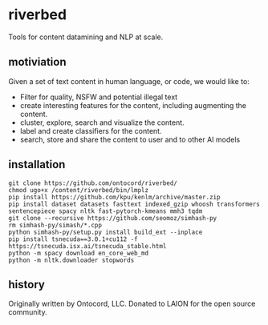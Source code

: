 # riverbed
Tools for content datamining and NLP at scale.

## motiviation
Given a set of text content in human language, or code, we would like to:
- Filter for quality, NSFW and potential illegal text
- create interesting features for the content, including augmenting the content.
- cluster, explore, search and visualize the content.
- label and create classifiers for the content. 
- search, store and share the content to user and to other AI models 


## installation

```
git clone https://github.com/ontocord/riverbed/
chmod ugo+x /content/riverbed/bin/lmplz
pip install https://github.com/kpu/kenlm/archive/master.zip
pip install dataset datasets fasttext indexed_gzip whoosh transformers sentencepiece spacy nltk fast-pytorch-kmeans mmh3 tqdm
git clone --recursive https://github.com/seomoz/simhash-py
rm simhash-py/simash/*.cpp
python simhash-py/setup.py install build_ext --inplace
pip install tsnecuda==3.0.1+cu112 -f https://tsnecuda.isx.ai/tsnecuda_stable.html
python -m spacy download en_core_web_md
python -m nltk.downloader stopwords
```

## history

Originally written by Ontocord, LLC. Donated to LAION for the open source community.
